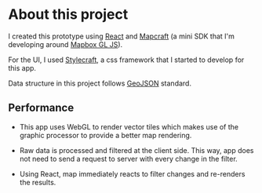 # About this project

I created this prototype using [React](https://reactjs.org/) and [Mapcraft](https://github.com/iding-ir/mapcraft) (a mini SDK that I'm developing around [Mapbox GL JS](https://mapbox.com/)).

For the UI, I used [Stylecraft](https://github.com/iding-ir/stylecraft), a css framework that I started to develop for this app.

Data structure in this project follows [GeoJSON](https://geojson.org/) standard.

## Performance

- This app uses WebGL to render vector tiles which makes use of the graphic processor to provide a better map rendering.

- Raw data is processed and filtered at the client side. This way, app does not need to send a request to server with every change in the filter.

- Using React, map immediately reacts to filter changes and re-renders the results.

